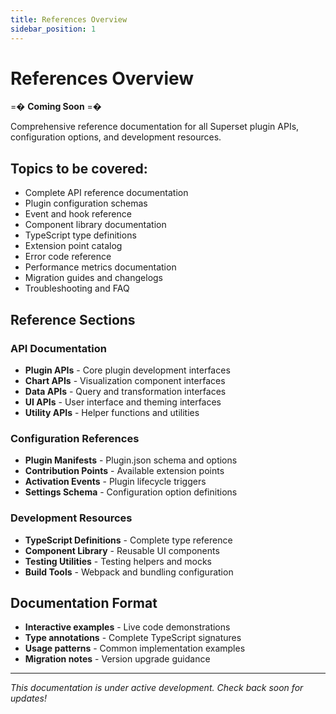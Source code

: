 ```yaml
---
title: References Overview
sidebar_position: 1
---
```


<!--
Licensed to the Apache Software Foundation (ASF) under one
or more contributor license agreements.  See the NOTICE file
distributed with this work for additional information
regarding copyright ownership.  The ASF licenses this file
to you under the Apache License, Version 2.0 (the
"License"); you may not use this file except in compliance
with the License.  You may obtain a copy of the License at

  http://www.apache.org/licenses/LICENSE-2.0

Unless required by applicable law or agreed to in writing,
software distributed under the License is distributed on an
"AS IS" BASIS, WITHOUT WARRANTIES OR CONDITIONS OF ANY
KIND, either express or implied.  See the License for the
specific language governing permissions and limitations
under the License.
-->

# References Overview

=� **Coming Soon** =�

Comprehensive reference documentation for all Superset plugin APIs, configuration options, and development resources.

## Topics to be covered:

- Complete API reference documentation
- Plugin configuration schemas
- Event and hook reference
- Component library documentation
- TypeScript type definitions
- Extension point catalog
- Error code reference
- Performance metrics documentation
- Migration guides and changelogs
- Troubleshooting and FAQ

## Reference Sections

### API Documentation
- **Plugin APIs** - Core plugin development interfaces
- **Chart APIs** - Visualization component interfaces
- **Data APIs** - Query and transformation interfaces
- **UI APIs** - User interface and theming interfaces
- **Utility APIs** - Helper functions and utilities

### Configuration References
- **Plugin Manifests** - Plugin.json schema and options
- **Contribution Points** - Available extension points
- **Activation Events** - Plugin lifecycle triggers
- **Settings Schema** - Configuration option definitions

### Development Resources
- **TypeScript Definitions** - Complete type reference
- **Component Library** - Reusable UI components
- **Testing Utilities** - Testing helpers and mocks
- **Build Tools** - Webpack and bundling configuration

## Documentation Format

- **Interactive examples** - Live code demonstrations
- **Type annotations** - Complete TypeScript signatures
- **Usage patterns** - Common implementation examples
- **Migration notes** - Version upgrade guidance

---

*This documentation is under active development. Check back soon for updates!*
